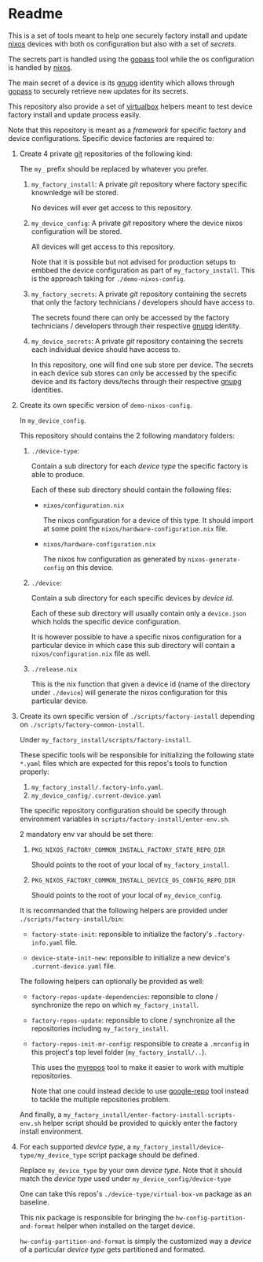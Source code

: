 Readme
======

This is a set of tools meant to help one securely factory install and update
[nixos] devices with both os configuration but also with a set of *secrets*.

The secrets part is handled using the [gopass] tool while the os configuration
is handled by [nixos].

The main secret of a device is its [gnupg] identity which allows through
[gopass] to securely retrieve new updates for its secrets.

This repository also provide a set of [virtualbox] helpers meant to test
device factory install and update process easily.

Note that this repository is meant as a *framework* for specific factory and
device configurations. Specific device factories are required to:

 1. Create 4 private [git] repositories of the following kind:

    The `my_` prefix should be replaced by whatever you prefer.

     1. `my_factory_install`: A private *git* repository where factory specific
        knownledge will be stored.

        No devices will ever get access to this repository.

     2. `my_device_config`: A private *git* repository where the device nixos
        configuration will be stored.

        All devices will get access to this repository.

        Note that it is possible but not advised for production setups to embbed
        the device configuration as part of `my_factory_install`. This is the
        approach taking for `./demo-nixos-config`.

     3. `my_factory_secrets`: A private *git* repository containing the secrets
        that only the factory technicians / developers should have access to.

        The secrets found there can only be accessed by the factory technicians
        / developers through their respective [gnupg] identity.

     4. `my_device_secrets`: A private *git* repository containing the secrets
        each individual device should have access to.

        In this repository, one will find one sub store per device. The secrets
        in each device sub stores can only be accessed by the specific device
        and its factory devs/techs through their respective [gnupg] identities.

 2. Create its own specific version of `demo-nixos-config`.

    In `my_device_config`.

    This repository should contains the 2 following mandatory folders:

     1. `./device-type`:

        Contain a sub directory for each *device type* the specific factory is
        able to produce.

        Each of these sub directory should contain the following files:

         -  `nixos/configuration.nix`

            The nixos configuration for a device of this type. It should
            import at some point the `nixos/hardware-configuration.nix`
            file.

         -  `nixos/hardware-configuration.nix`

            The nixos hw configuration as generated by `nixos-generate-config`
            on this device.

     2. `./device`:

        Contain a sub directory for each specific devices by *device id*.

        Each of these sub directory will usually contain only a `device.json`
        which holds the specific device configuration.

        It is however possible to have a specific nixos configuration for
        a particular device in which case this sub directory will contain
        a `nixos/configuration.nix` file as well.

     3. `./release.nix`

        This is the nix function that given a device id (name of the directory
        under `./device`) will generate the nixos configuration for this
        particular device.


 3. Create its own specific version of `./scripts/factory-install` depending
    on `./scripts/factory-common-install`.

    Under `my_factory_install/scripts/factory-install`.

    These specific tools will be responsible for initializing the following
    state `*.yaml` files which are expected for this repos's tools to
    function properly:

     1. `my_factory_install/.factory-info.yaml`.
     2. `my_device_config/.current-device.yaml`

    The specific repository configuration should be specify through environment
    variables in `scripts/factory-install/enter-env.sh`.

    2 mandatory env var should be set there:

     1. `PKG_NIXOS_FACTORY_COMMON_INSTALL_FACTORY_STATE_REPO_DIR`

        Should points to the root of your local of `my_factory_install`.

     2. `PKG_NIXOS_FACTORY_COMMON_INSTALL_DEVICE_OS_CONFIG_REPO_DIR`

        Should points to the root of your local of `my_device_config`.

    It is recommanded that the following helpers are provided under
    `./scripts/factory-install/bin`:

     -  `factory-state-init`: reponsible to initialize the factory's
        `.factory-info.yaml` file.

     -  `device-state-init-new`: reponsible to initialize a new device's
        `.current-device.yaml` file.

    The following helpers can optionally be provided as well:

     -  `factory-repos-update-dependencies`: reponsible to clone / synchronize
        the repo on which `my_factory_install`.

     -  `factory-repos-update`: reponsible to clone / synchronize all the
        repositories including `my_factory_install`.

     -  `factory-repos-init-mr-config`: responsible to create a `.mrconfig`
        in this project's top level folder (`my_factory_install/..`).

        This uses the [myrepos] tool to make it easier to work with multiple
        repositories.

        Note that one could instead decide to use [google-repo] tool instead
        to tackle the multiple repositories problem.

    And finally, a `my_factory_install/enter-factory-install-scripts-env.sh`
    helper script should be provided to quickly enter the factory install
    environment.

 4. For each supported *device type*, a `my_factory_install/device-type/my_device_type`
    script package should be defined.

    Replace `my_device_type` by your own *device type*. Note that it should match
    the *device type* used under `my_device_config/device-type`

    One can take this repos's `./device-type/virtual-box-vm` package as an baseline.

    This nix package is responsible for bringing the
    `hw-config-partition-and-format` helper when installed on the target device.

    `hw-config-partition-and-format` is simply the customized way a *device* of
    a particular *device type* gets partitioned and formated.


[gopass]: https://github.com/gopasspw/gopass
[nixos]: https://nixos.org/
[gnupg]: https://gnupg.org/
[virtualbox]: https://www.virtualbox.org/
[git]: https://git-scm.com/
[myrepos]: https://myrepos.branchable.com/
[google-repo]: https://gerrit.googlesource.com/git-repo/
